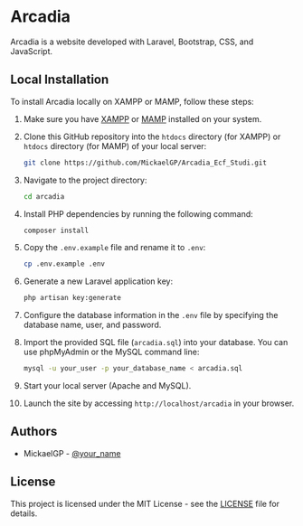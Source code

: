 # Arcadia

Arcadia is a website developed with Laravel, Bootstrap, CSS, and JavaScript.

## Local Installation

To install Arcadia locally on XAMPP or MAMP, follow these steps:

1. Make sure you have [XAMPP](https://www.apachefriends.org/index.html) or [MAMP](https://www.mamp.info/en/) installed on your system.

2. Clone this GitHub repository into the `htdocs` directory (for XAMPP) or `htdocs` directory (for MAMP) of your local server:

    ```bash
    git clone https://github.com/MickaelGP/Arcadia_Ecf_Studi.git
    ```

3. Navigate to the project directory:

    ```bash
    cd arcadia
    ```

4. Install PHP dependencies by running the following command:

    ```bash
    composer install
    ```

5. Copy the `.env.example` file and rename it to `.env`:

    ```bash
    cp .env.example .env
    ```

6. Generate a new Laravel application key:

    ```bash
    php artisan key:generate
    ```

7. Configure the database information in the `.env` file by specifying the database name, user, and password.

8. Import the provided SQL file (`arcadia.sql`) into your database. You can use phpMyAdmin or the MySQL command line:

    ```bash
    mysql -u your_user -p your_database_name < arcadia.sql
    ```

9. Start your local server (Apache and MySQL).

10. Launch the site by accessing `http://localhost/arcadia` in your browser.



## Authors

- MickaelGP - [@your_name](link_to_your_github_profile)

## License

This project is licensed under the MIT License - see the [LICENSE](LICENSE) file for details.